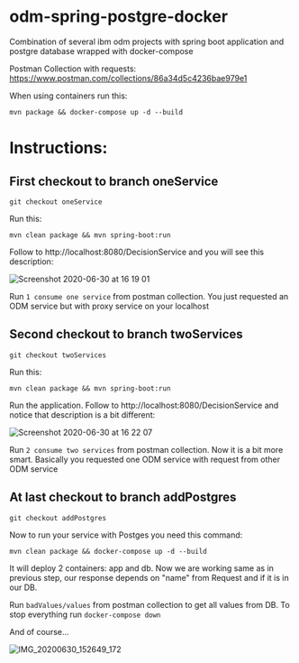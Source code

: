 # odm-spring-postgre-docker
Combination of several ibm odm projects with spring boot application and postgre database wrapped with docker-compose

Postman Collection with requests: https://www.postman.com/collections/86a34d5c4236bae979e1

When using containers run this:

```mvn package && docker-compose up -d --build```

# Instructions:

## First checkout to branch oneService

```git checkout oneService```

Run this:

```mvn clean package && mvn spring-boot:run```

Follow to http://localhost:8080/DecisionService and you will see this description:

![Screenshot 2020-06-30 at 16 19 01](https://user-images.githubusercontent.com/17321542/86130933-9d761b00-baed-11ea-8ac5-399600389cd7.png)

Run ```1 consume one service``` from postman collection. You just requested an ODM service but with proxy service on your localhost

## Second checkout to branch twoServices

```git checkout twoServices```

Run this:

```mvn clean package && mvn spring-boot:run```

Run the application. Follow to http://localhost:8080/DecisionService and notice that description is a bit different:

![Screenshot 2020-06-30 at 16 22 07](https://user-images.githubusercontent.com/17321542/86131090-d9a97b80-baed-11ea-9896-0a5875099086.png)

Run ```2 consume two services``` from postman collection. Now it is a bit more smart. Basically you requested one ODM service with request from other ODM service

## At last checkout to branch addPostgres

```git checkout addPostgres```

Now to run your service with Postges you need this command:

```mvn clean package && docker-compose up -d --build```

It will deploy 2 containers: app and db. Now we are working same as in previous step, our response depends on "name" from Request and if it is in our DB.

Run ```badValues/values``` from postman collection to get all values from DB.
To stop everything run ```docker-compose down```

And of course...

![IMG_20200630_152649_172](https://user-images.githubusercontent.com/17321542/86126443-04dc9c80-bae7-11ea-9f6e-774c9789a911.jpg)
